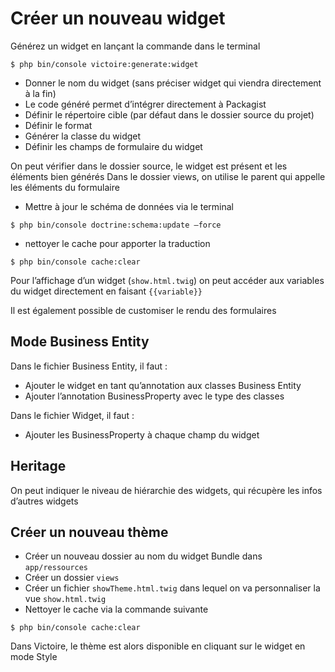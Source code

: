 # Créer un nouveau widget

Générez un widget en lançant la commande dans le terminal

```
$ php bin/console victoire:generate:widget
```

- Donner le nom du widget (sans préciser widget qui viendra directement à la fin)
- Le code généré permet d’intégrer directement à Packagist
- Définir le répertoire cible (par défaut dans le dossier source du projet)
- Définir le format
- Générer la classe du widget
- Définir les champs de formulaire du widget

On peut vérifier dans le dossier source, le widget est présent et les éléments bien générés
Dans le dossier views, on utilise le parent qui appelle les éléments du formulaire

- Mettre à jour le schéma de données via le terminal

```
$ php bin/console doctrine:schema:update —force
```

- nettoyer le cache pour apporter la traduction
```
$ php bin/console cache:clear
```
Pour l’affichage d’un widget (`show.html.twig`) on peut accéder aux variables du widget directement en faisant `{{variable}}`

Il est également possible de customiser le rendu des formulaires

## Mode Business Entity
Dans le fichier Business Entity, il faut :
- Ajouter le widget en tant qu’annotation aux classes Business Entity
- Ajouter l’annotation BusinessProperty avec le type des classes

Dans le fichier Widget, il faut :
- Ajouter les BusinessProperty à chaque champ du widget

## Heritage
On peut indiquer le niveau de hiérarchie des widgets, qui récupère les infos d’autres widgets
## Créer un nouveau thème
- Créer un nouveau dossier au nom du widget Bundle dans `app/ressources`
- Créer un dossier `views`
- Créer un fichier `showTheme.html.twig` dans lequel on va personnaliser la vue `show.html.twig`
- Nettoyer le cache via la commande suivante
````
$ php bin/console cache:clear
````
Dans Victoire, le thème est alors disponible en cliquant sur le widget en mode Style

